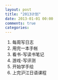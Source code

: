 ```yaml
---
layout: post
title: "2013计划"
date: 2013-01-01 00:00
comments: true
categories: 
---
```

1.  每周写日志
2.  用完一本手帐
3.  看书-写读书笔记
4.  游戏-写评测
5.  开始学手绘
6.  上完沪江日语课程
